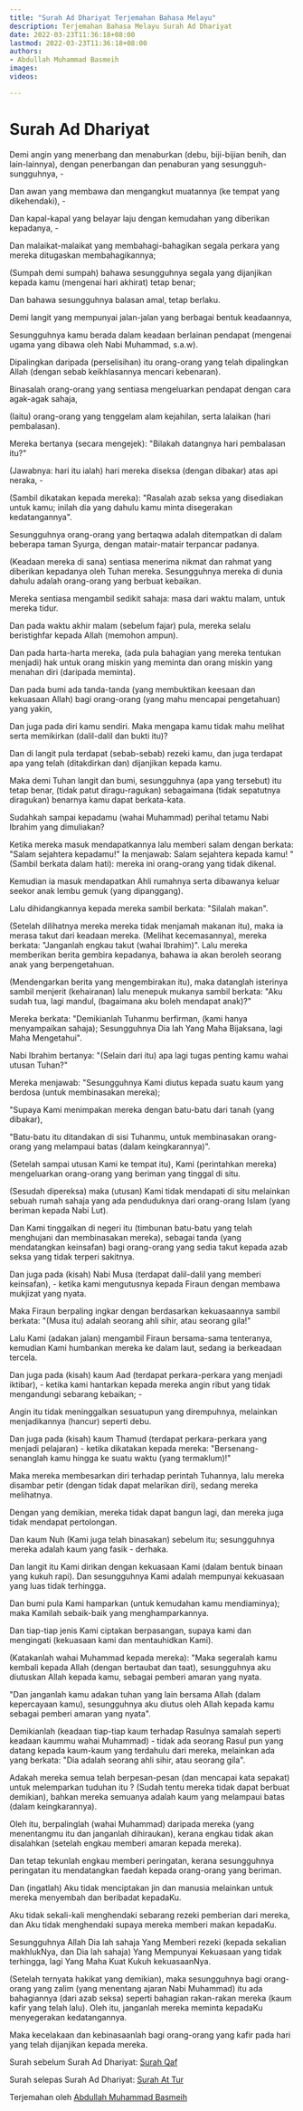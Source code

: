 ```yaml
---
title: "Surah Ad Dhariyat Terjemahan Bahasa Melayu"
description: Terjemahan Bahasa Melayu Surah Ad Dhariyat
date: 2022-03-23T11:36:18+08:00
lastmod: 2022-03-23T11:36:18+08:00
authors:
- Abdullah Muhammad Basmeih
images:
videos:

---
```


# Surah Ad Dhariyat

<p class='atq' id="1">Demi angin yang menerbang dan menaburkan (debu, biji-bijian benih, dan lain-lainnya), dengan penerbangan dan penaburan yang sesungguh-sungguhnya, -</p>
<p class='atq' id="2">Dan awan yang membawa dan mengangkut muatannya (ke tempat yang dikehendaki), -</p>
<p class='atq' id="3">Dan kapal-kapal yang belayar laju dengan kemudahan yang diberikan kepadanya, -</p>
<p class='atq' id="4">Dan malaikat-malaikat yang membahagi-bahagikan segala perkara yang mereka ditugaskan membahagikannya;</p>
<p class='atq' id="5">(Sumpah demi sumpah) bahawa sesungguhnya segala yang dijanjikan kepada kamu (mengenai hari akhirat) tetap benar;</p>
<p class='atq' id="6">Dan bahawa sesungguhnya balasan amal, tetap berlaku.</p>
<p class='atq' id="7">Demi langit yang mempunyai jalan-jalan yang berbagai bentuk keadaannya,</p>
<p class='atq' id="8">Sesungguhnya kamu berada dalam keadaan berlainan pendapat (mengenai ugama yang dibawa oleh Nabi Muhammad, s.a.w).</p>
<p class='atq' id="9">Dipalingkan daripada (perselisihan) itu orang-orang yang telah dipalingkan Allah (dengan sebab keikhlasannya mencari kebenaran).</p>
<p class='atq' id="10">Binasalah orang-orang yang sentiasa mengeluarkan pendapat dengan cara agak-agak sahaja,</p>
<p class='atq' id="11">(Iaitu) orang-orang yang tenggelam alam kejahilan, serta lalaikan (hari pembalasan).</p>
<p class='atq' id="12">Mereka bertanya (secara mengejek): "Bilakah datangnya hari pembalasan itu?"</p>
<p class='atq' id="13">(Jawabnya: hari itu ialah) hari mereka diseksa (dengan dibakar) atas api neraka, -</p>
<p class='atq' id="14">(Sambil dikatakan kepada mereka): "Rasalah azab seksa yang disediakan untuk kamu; inilah dia yang dahulu kamu minta disegerakan kedatangannya".</p>
<p class='atq' id="15">Sesungguhnya orang-orang yang bertaqwa adalah ditempatkan di dalam beberapa taman Syurga, dengan matair-matair terpancar padanya.</p>
<p class='atq' id="16">(Keadaan mereka di sana) sentiasa menerima nikmat dan rahmat yang diberikan kepadanya oleh Tuhan mereka. Sesungguhnya mereka di dunia dahulu adalah orang-orang yang berbuat kebaikan.</p>
<p class='atq' id="17">Mereka sentiasa mengambil sedikit sahaja: masa dari waktu malam, untuk mereka tidur.</p>
<p class='atq' id="18">Dan pada waktu akhir malam (sebelum fajar) pula, mereka selalu beristighfar kepada Allah (memohon ampun).</p>
<p class='atq' id="19">Dan pada harta-harta mereka, (ada pula bahagian yang mereka tentukan menjadi) hak untuk orang miskin yang meminta dan orang miskin yang menahan diri (daripada meminta).</p>
<p class='atq' id="20">Dan pada bumi ada tanda-tanda (yang membuktikan keesaan dan kekuasaan Allah) bagi orang-orang (yang mahu mencapai pengetahuan) yang yakin,</p>
<p class='atq' id="21">Dan juga pada diri kamu sendiri. Maka mengapa kamu tidak mahu melihat serta memikirkan (dalil-dalil dan bukti itu)?</p>
<p class='atq' id="22">Dan di langit pula terdapat (sebab-sebab) rezeki kamu, dan juga terdapat apa yang telah (ditakdirkan dan) dijanjikan kepada kamu.</p>
<p class='atq' id="23">Maka demi Tuhan langit dan bumi, sesungguhnya (apa yang tersebut) itu tetap benar, (tidak patut diragu-ragukan) sebagaimana (tidak sepatutnya diragukan) benarnya kamu dapat berkata-kata.</p>
<p class='atq' id="24">Sudahkah sampai kepadamu (wahai Muhammad) perihal tetamu Nabi Ibrahim yang dimuliakan?</p>
<p class='atq' id="25">Ketika mereka masuk mendapatkannya lalu memberi salam dengan berkata: "Salam sejahtera kepadamu!" Ia menjawab: Salam sejahtera kepada kamu! "(Sambil berkata dalam hati): mereka ini orang-orang yang tidak dikenal.</p>
<p class='atq' id="26">Kemudian ia masuk mendapatkan Ahli rumahnya serta dibawanya keluar seekor anak lembu gemuk (yang dipanggang).</p>
<p class='atq' id="27">Lalu dihidangkannya kepada mereka sambil berkata: "Silalah makan".</p>
<p class='atq' id="28">(Setelah dilihatnya mereka mereka tidak menjamah makanan itu), maka ia merasa takut dari keadaan mereka. (Melihat kecemasannya), mereka berkata: "Janganlah engkau takut (wahai Ibrahim)". Lalu mereka memberikan berita gembira kepadanya, bahawa ia akan beroleh seorang anak yang berpengetahuan.</p>
<p class='atq' id="29">(Mendengarkan berita yang mengembirakan itu), maka datanglah isterinya sambil menjerit (kehairanan) lalu menepuk mukanya sambil berkata: "Aku sudah tua, lagi mandul, (bagaimana aku boleh mendapat anak)?"</p>
<p class='atq' id="30">Mereka berkata: "Demikianlah Tuhanmu berfirman, (kami hanya menyampaikan sahaja); Sesungguhnya Dia lah Yang Maha Bijaksana, lagi Maha Mengetahui".</p>
<p class='atq' id="31">Nabi Ibrahim bertanya: "(Selain dari itu) apa lagi tugas penting kamu wahai utusan Tuhan?"</p>
<p class='atq' id="32">Mereka menjawab: "Sesungguhnya Kami diutus kepada suatu kaum yang berdosa (untuk membinasakan mereka);</p>
<p class='atq' id="33">"Supaya Kami menimpakan mereka dengan batu-batu dari tanah (yang dibakar),</p>
<p class='atq' id="34">"Batu-batu itu ditandakan di sisi Tuhanmu, untuk membinasakan orang-orang yang melampaui batas (dalam keingkarannya)".</p>
<p class='atq' id="35">(Setelah sampai utusan Kami ke tempat itu), Kami (perintahkan mereka) mengeluarkan orang-orang yang beriman yang tinggal di situ.</p>
<p class='atq' id="36">(Sesudah dipereksa) maka (utusan) Kami tidak mendapati di situ melainkan sebuah rumah sahaja yang ada penduduknya dari orang-orang Islam (yang beriman kepada Nabi Lut).</p>
<p class='atq' id="37">Dan Kami tinggalkan di negeri itu (timbunan batu-batu yang telah menghujani dan membinasakan mereka), sebagai tanda (yang mendatangkan keinsafan) bagi orang-orang yang sedia takut kepada azab seksa yang tidak terperi sakitnya.</p>
<p class='atq' id="38">Dan juga pada (kisah) Nabi Musa (terdapat dalil-dalil yang memberi keinsafan), - ketika kami mengutusnya kepada Firaun dengan membawa mukjizat yang nyata.</p>
<p class='atq' id="39">Maka Firaun berpaling ingkar dengan berdasarkan kekuasaannya sambil berkata: "(Musa itu) adalah seorang ahli sihir, atau seorang gila!"</p>
<p class='atq' id="40">Lalu Kami (adakan jalan) mengambil Firaun bersama-sama tenteranya, kemudian Kami humbankan mereka ke dalam laut, sedang ia berkeadaan tercela.</p>
<p class='atq' id="41">Dan juga pada (kisah) kaum Aad (terdapat perkara-perkara yang menjadi iktibar), - ketika kami hantarkan kepada mereka angin ribut yang tidak mengandungi sebarang kebaikan; -</p>
<p class='atq' id="42">Angin itu tidak meninggalkan sesuatupun yang dirempuhnya, melainkan menjadikannya (hancur) seperti debu.</p>
<p class='atq' id="43">Dan juga pada (kisah) kaum Thamud (terdapat perkara-perkara yang menjadi pelajaran) - ketika dikatakan kepada mereka: "Bersenang-senanglah kamu hingga ke suatu waktu (yang termaklum)!"</p>
<p class='atq' id="44">Maka mereka membesarkan diri terhadap perintah Tuhannya, lalu mereka disambar petir (dengan tidak dapat melarikan diri), sedang mereka melihatnya.</p>
<p class='atq' id="45">Dengan yang demikian, mereka tidak dapat bangun lagi, dan mereka juga tidak mendapat pertolongan.</p>
<p class='atq' id="46">Dan kaum Nuh (Kami juga telah binasakan) sebelum itu; sesungguhnya mereka adalah kaum yang fasik - derhaka.</p>
<p class='atq' id="47">Dan langit itu Kami dirikan dengan kekuasaan Kami (dalam bentuk binaan yang kukuh rapi). Dan sesungguhnya Kami adalah mempunyai kekuasaan yang luas tidak terhingga.</p>
<p class='atq' id="48">Dan bumi pula Kami hamparkan (untuk kemudahan kamu mendiaminya); maka Kamilah sebaik-baik yang menghamparkannya.</p>
<p class='atq' id="49">Dan tiap-tiap jenis Kami ciptakan berpasangan, supaya kami dan mengingati (kekuasaan kami dan mentauhidkan Kami).</p>
<p class='atq' id="50">(Katakanlah wahai Muhammad kepada mereka): "Maka segeralah kamu kembali kepada Allah (dengan bertaubat dan taat), sesungguhnya aku diutuskan Allah kepada kamu, sebagai pemberi amaran yang nyata.</p>
<p class='atq' id="51">"Dan janganlah kamu adakan tuhan yang lain bersama Allah (dalam kepercayaan kamu), sesungguhnya aku diutus oleh Allah kepada kamu sebagai pemberi amaran yang nyata".</p>
<p class='atq' id="52">Demikianlah (keadaan tiap-tiap kaum terhadap Rasulnya samalah seperti keadaan kaummu wahai Muhammad) - tidak ada seorang Rasul pun yang datang kepada kaum-kaum yang terdahulu dari mereka, melainkan ada yang berkata: "Dia adalah seorang ahli sihir, atau seorang gila".</p>
<p class='atq' id="53">Adakah mereka semua telah berpesan-pesan (dan mencapai kata sepakat) untuk melemparkan tuduhan itu ? (Sudah tentu mereka tidak dapat berbuat demikian), bahkan mereka semuanya adalah kaum yang melampaui batas (dalam keingkarannya).</p>
<p class='atq' id="54">Oleh itu, berpalinglah (wahai Muhammad) daripada mereka (yang menentangmu itu dan janganlah dihiraukan), kerana engkau tidak akan disalahkan (setelah engkau memberi amaran kepada mereka).</p>
<p class='atq' id="55">Dan tetap tekunlah engkau memberi peringatan, kerana sesungguhnya peringatan itu mendatangkan faedah kepada orang-orang yang beriman.</p>
<p class='atq' id="56">Dan (ingatlah) Aku tidak menciptakan jin dan manusia melainkan untuk mereka menyembah dan beribadat kepadaKu.</p>
<p class='atq' id="57">Aku tidak sekali-kali menghendaki sebarang rezeki pemberian dari mereka, dan Aku tidak menghendaki supaya mereka memberi makan kepadaKu.</p>
<p class='atq' id="58">Sesungguhnya Allah Dia lah sahaja Yang Memberi rezeki (kepada sekalian makhlukNya, dan Dia lah sahaja) Yang Mempunyai Kekuasaan yang tidak terhingga, lagi Yang Maha Kuat Kukuh kekuasaanNya.</p>
<p class='atq' id="59">(Setelah ternyata hakikat yang demikian), maka sesungguhnya bagi orang-orang yang zalim (yang menentang ajaran Nabi Muhammad) itu ada bahagiannya (dari azab seksa) seperti bahagian rakan-rakan mereka (kaum kafir yang telah lalu). Oleh itu, janganlah mereka meminta kepadaKu menyegerakan kedatangannya.</p>
<p class='atq' id="60">Maka kecelakaan dan kebinasaanlah bagi orang-orang yang kafir pada hari yang telah dijanjikan kepada mereka.</p>

Surah sebelum Surah Ad Dhariyat: [Surah Qaf](/al-quran/surah-qaf-terjemahan-bahasa-melayu/)

Surah selepas Surah Ad Dhariyat: [Surah At Tur](/al-quran/surah-at-tur-terjemahan-bahasa-melayu/)

Terjemahan oleh [Abdullah Muhammad Basmeih](/authors/abdullah-muhammad-basmeih/)